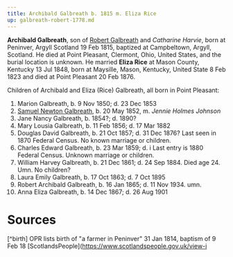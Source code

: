 ```yaml
---
title: Archibald Galbreath b. 1815 m. Eliza Rice
up: galbreath-robert-1778.md
---
```

**Archibald Galbreath**, son of [Robert Galbreath](galbreath-robert-1778.md) and *Catharine Harvie*, born at Peninver, Argyll Scotland 19 Feb 1815, baptized at Campbeltown, Argyll, Scotland.  He died at Point Pleasant, Clermont, Ohio, United States, and the burial location is unknown.  He married **Eliza Rice** at Mason County, Kentucky 13 Jul 1848, born at Maysille, Mason, Kentucky, United State 8 Feb 1823 and died at Point Pleasant 20 Feb 1876.

Children of Archibald and Eliza (Rice) Galbreath, all born in Point Pleasant:

1. Marion Galbreath, b. 9 Nov 1850; d. 23 Dec 1853
2. [Samuel Newton Galbreath](galbreath-samuel-newton-1852.md), b. 20 May 1852, m. *Jennie Holmes Johnson*
3. Jane Nancy Galbreath, b. 1854?; d. 1890?
4. Mary Lousia Galbreath, b. 11 Feb 1856; d. 17 Mar 1882
5. Douglas David Galbreath, b. 21 Oct 1857; d. 31 Dec 1876? Last seen in 1870 Federal Census.  No known marriage or children.
6. Charles Edward Galbreath, b. 23 Mar 1859; d. i Last entry is 1880 Federal Census. Unknown marriage or children.
7. William Harvey Galbreath, b. 21 Dec 1861; d. 24 Sep 1884. Died age 24. Umn. No children?
8. Laura Emily Galbreath, b. 17 Oct 1863; d. 7 Oct 1895
9. Robert Archibald Galbreath, b. 16 Jan 1865; d. 11 Nov 1934. umn.
10. Anna Eliza Galbreath, b. 14 Dec 1867; d. 26 Aug 1901

# Sources

[^birth] OPR lists birth of "a farmer in Peninver" 31 Jan 1814, baptism of 9 Feb 18  [ScotlandsPeople](https://www.scotlandspeople.gov.uk/view-i

